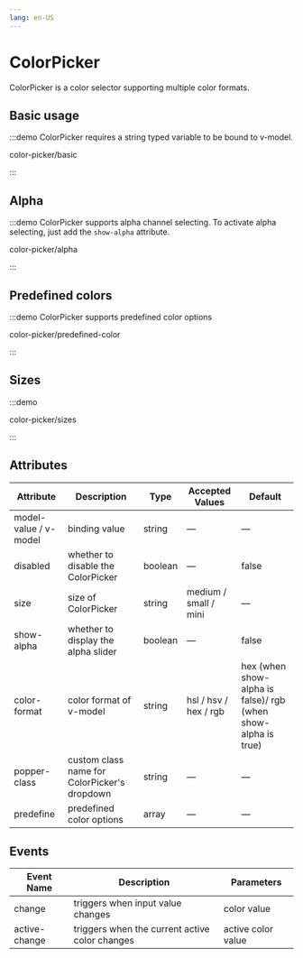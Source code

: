 ```yaml
---
lang: en-US
---
```


# ColorPicker

ColorPicker is a color selector supporting multiple color formats.

## Basic usage

:::demo ColorPicker requires a string typed variable to be bound to v-model.

color-picker/basic

:::

## Alpha

:::demo ColorPicker supports alpha channel selecting. To activate alpha selecting, just add the `show-alpha` attribute.

color-picker/alpha

:::

## Predefined colors

:::demo ColorPicker supports predefined color options

color-picker/predefined-color

:::

## Sizes

:::demo

color-picker/sizes

:::

## Attributes

| Attribute             | Description                                  | Type    | Accepted Values       | Default                                                       |
| --------------------- | -------------------------------------------- | ------- | --------------------- | ------------------------------------------------------------- |
| model-value / v-model | binding value                                | string  | —                     | —                                                             |
| disabled              | whether to disable the ColorPicker           | boolean | —                     | false                                                         |
| size                  | size of ColorPicker                          | string  | medium / small / mini | —                                                             |
| show-alpha            | whether to display the alpha slider          | boolean | —                     | false                                                         |
| color-format          | color format of v-model                      | string  | hsl / hsv / hex / rgb | hex (when show-alpha is false)/ rgb (when show-alpha is true) |
| popper-class          | custom class name for ColorPicker's dropdown | string  | —                     | —                                                             |
| predefine             | predefined color options                     | array   | —                     | —                                                             |

## Events

| Event Name    | Description                                    | Parameters         |
| ------------- | ---------------------------------------------- | ------------------ |
| change        | triggers when input value changes              | color value        |
| active-change | triggers when the current active color changes | active color value |
